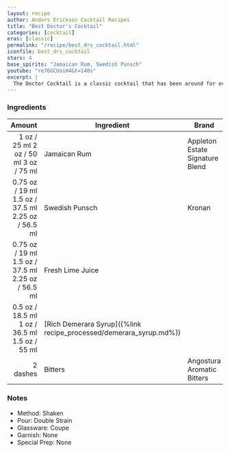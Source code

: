 ```yaml
---
layout: recipe
author: Anders Erickson Cocktail Recipes
title: "Best Doctor's Cocktail"
categories: [cocktail]
eras: [classic]
permalink: "/recipe/best_drs_cocktail.html"
iconfile: best_drs_cocktail
stars: 4
base_spirits: "Jamaican Rum, Swedish Punsch"
youtube: "re76GCUoiH4&t=140s"
excerpt: |
  The Doctor Cocktail is a classic cocktail that has been around for over a century. It's a simple yet refreshing drink that's perfect for any occasion.
---
```


### Ingredients

|   Amount | Ingredient                                               | Brand                           |
| -------: | -------------------------------------------------------- | ------------------------------- |
|     <span class="onex active">1 oz / 25 ml</span>  <span class="twox">2 oz / 50 ml</span> <span class="threex">3 oz / 75 ml</span> | Jamaican Rum                                             | Appleton Estate Signature Blend |
|  <span class="onex active">0.75 oz / 19 ml</span>  <span class="twox">1.5 oz / 37.5 ml</span> <span class="threex">2.25 oz / 56.5 ml</span> | Swedish Punsch                                           | Kronan                          |
|  <span class="onex active">0.75 oz / 19 ml</span>  <span class="twox">1.5 oz / 37.5 ml</span> <span class="threex">2.25 oz / 56.5 ml</span> | Fresh Lime Juice                                         |                                 |
|   <span class="onex active">0.5 oz / 18.5 ml</span>  <span class="twox">1 oz / 36.5 ml</span> <span class="threex">1.5 oz / 55 ml</span> | [Rich Demerara Syrup]({%link recipe_processed/demerara_syrup.md%}) |                                 |
| 2 dashes | Bitters                                                  | Angostura Aromatic Bitters      |

### Notes

- Method: Shaken
- Pour: Double Strain
- Glassware: Coupe
- Garnish: None
- Special Prep: None
